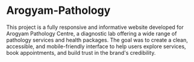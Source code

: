# Arogyam-Pathology
This project is a fully responsive and informative website developed for Arogyam Pathology Centre, a diagnostic lab offering a wide range of pathology services and health packages. The goal was to create a clean, accessible, and mobile-friendly interface to help users explore services, book appointments, and build trust in the brand's credibility.
